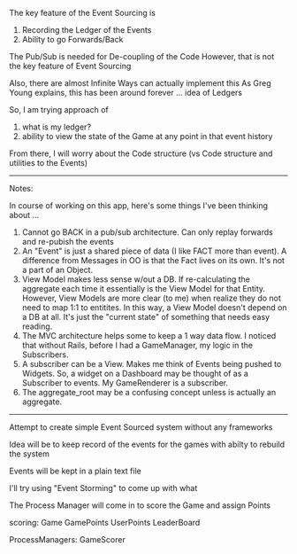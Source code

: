 
The key feature of the Event Sourcing is
1. Recording the Ledger of the Events
2. Ability to go Forwards/Back

The Pub/Sub is needed for De-coupling of the Code
However, that is not the key feature of Event Sourcing

Also, there are almost Infinite Ways can actually implement this
As Greg Young explains, this has been around forever ... idea of Ledgers

So, I am trying approach of
1. what is my ledger?
2. ability to view the state of the Game at any point in that event history

From there, I will worry about the Code structure
(vs Code structure and utilities to the Events)

- - - - - - - - - - - - - - - - - - - - - - - - -

Notes:

In course of working on this app, here's some things I've been thinking about ...

1. Cannot go BACK in a pub/sub architecture. Can only replay forwards and re-pubish the events
2. An "Event" is just a shared piece of data (I like FACT more than event).
    A difference from Messages in OO is that the Fact lives on its own. It's not a part of an Object.
3. View Model makes less sense w/out a DB. If re-calculating the aggregate each time it essentially is the View Model for that Entity.
    However, View Models are more clear (to me) when realize they do not need to map 1:1 to entitites.
    In this way, a View Model doesn't depend on a DB at all. It's just the "current state" of something that needs easy reading.
4. The MVC architecture helps some to keep a 1 way data flow. I noticed that without Rails, before I had a GameManager, my logic in the Subscribers.
5. A subscriber can be a View. Makes me think of Events being pushed to Widgets. So, a widget on a Dashboard may be thought of as a Subscriber to events.
    My GameRenderer is a subscriber.
6. The aggregate_root may be a confusing concept unless is actually an aggregate.

- - - - - - - - - - - - - - - - - - - - - - - - -

Attempt to create simple Event Sourced system without any frameworks

Idea will be to keep record of the events for the games with abilty to rebuild the system

Events will be kept in a plain text file

I'll try using "Event Storming" to come up with what

The Process Manager will come in to score the Game and assign Points

scoring:
Game
GamePoints
UserPoints
LeaderBoard

ProcessManagers:
GameScorer